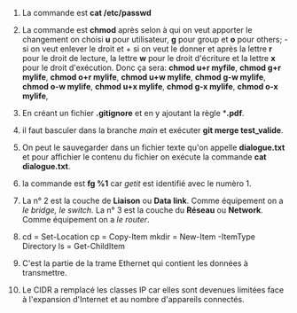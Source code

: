 1. La commande est **cat /etc/passwd**

2. La commande est **chmod** après selon à qui on veut apporter le changement on choisi **u** pour utilisateur, **g** pour group et **o** pour others; -si on veut enlever le droit et + si on veut le donner et
après la lettre **r** pour le droit de lecture, la lettre **w** pour le droit d'écriture et la lettre **x** pour le droit d'exécution.
Donc ça sera:
**chmod u+r myfile**,   **chmod g+r mylife**,   **chmod o+r mylife**,
**chmod u+w mylife**,   **chmod g-w mylife**,   **chmod o-w mylife**,
**chmod u+x mylife**,   **chmod g-x mylife**,   **chmod o-x mylife**,

3. En créant un fichier **.gitignore** et en y ajoutant la règle ***.pdf**.
4. il faut basculer dans la branche _main_ et exécuter **git merge test_valide**.
5. On peut le sauvegarder dans un fichier texte qu'on appelle **dialogue.txt** et pour affichier le contenu du fichier on exécute la commande **cat dialogue.txt**.
6. la commande est **fg %1** car _getit_ est  identifié avec le numèro 1.
7. La n° 2 est la couche de **Liaison**  ou **Data link**. Comme équipement on a _le bridge, le switch._
   La n° 3 est la couche du **Réseau** ou **Network**. Comme équipement on a _le router_.
8. cd = Set-Location
   cp = Copy-Item
   mkdir = New-Item -ItemType Directory
   ls = Get-ChildItem
9. C'est la partie de la trame Ethernet qui contient les données à transmettre.
10. Le CIDR a remplacé les classes IP car elles sont devenues limitées face à l'expansion d'Internet et au nombre d'appareils connectés.
